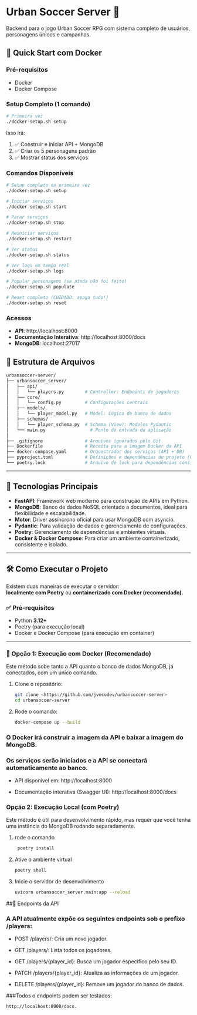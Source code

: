 # Urban Soccer Server 🏈

Backend para o jogo Urban Soccer RPG com sistema completo de usuários, personagens únicos e campanhas.

## 🚀 Quick Start com Docker

### Pré-requisitos
- Docker
- Docker Compose

### Setup Completo (1 comando)

```bash
# Primeira vez
./docker-setup.sh setup
```

Isso irá:
1. ✅ Construir e iniciar API + MongoDB
2. ✅ Criar os 5 personagens padrão
3. ✅ Mostrar status dos serviços

### Comandos Disponíveis

```bash
# Setup completo na primeira vez
./docker-setup.sh setup

# Iniciar serviços
./docker-setup.sh start

# Parar serviços
./docker-setup.sh stop

# Reiniciar serviços
./docker-setup.sh restart

# Ver status
./docker-setup.sh status

# Ver logs em tempo real
./docker-setup.sh logs

# Popular personagens (se ainda não foi feito)
./docker-setup.sh populate

# Reset completo (CUIDADO: apaga tudo!)
./docker-setup.sh reset
```

### Acessos

- **API**: http://localhost:8000
- **Documentação Interativa**: http://localhost:8000/docs
- **MongoDB**: localhost:27017

## 📂 Estrutura de Arquivos
```bash
urbansoccer-server/
├── urbansoccer_server/
│   ├── api/
│   │   └── players.py        # Controller: Endpoints de jogadores
│   ├── core/
│   │   └── config.py         # Configurações centrais
│   ├── models/
│   │   └── player_model.py   # Model: Lógica de banco de dados
│   ├── schemas/
│   │   └── player_schema.py  # Schema (View): Modelos Pydantic
│   └── main.py                 # Ponto de entrada da aplicação
│
├── .gitignore                # Arquivos ignorados pelo Git
├── Dockerfile                # Receita para a imagem Docker da API
├── docker-compose.yaml       # Orquestrador dos serviços (API + DB)
├── pyproject.toml            # Definições e dependências do projeto (Poetry)
└── poetry.lock               # Arquivo de lock para dependências consistentes
```

---

## 🚀 Tecnologias Principais
- **FastAPI**: Framework web moderno para construção de APIs em Python.
- **MongoDB**: Banco de dados NoSQL orientado a documentos, ideal para flexibilidade e escalabilidade.
- **Motor**: Driver assíncrono oficial para usar MongoDB com asyncio.
- **Pydantic**: Para validação de dados e gerenciamento de configurações.
- **Poetry**: Gerenciamento de dependências e ambientes virtuais.
- **Docker & Docker Compose**: Para criar um ambiente containerizado, consistente e isolado.

---

## 🛠️ Como Executar o Projeto
Existem duas maneiras de executar o servidor:  
**localmente com Poetry** ou **containerizado com Docker (recomendado).**

### ✅ Pré-requisitos
- Python **3.12+**
- Poetry (para execução local)
- Docker e Docker Compose (para execução em container)

---

### 🔹 Opção 1: Execução com Docker (Recomendado)
Este método sobe tanto a API quanto o banco de dados MongoDB, já conectados, com um único comando.

1. Clone o repositório:
   ```bash
   git clone <https://github.com/jvecodev/urbansoccer-server>
   cd urbansoccer-server
   ```

2. Rode o comando:
     ```bash
    docker-compose up --build
    ```
  ###  O Docker irá construir a imagem da API e baixar a imagem do MongoDB.

  ### Os serviços serão iniciados e a API se conectará automaticamente ao banco.

  * API disponível em: http://localhost:8000

  * Documentação interativa (Swagger UI): http://localhost:8000/docs

### Opção 2: Execução Local (com Poetry)
Este método é útil para desenvolvimento rápido, mas requer que você tenha uma instância do MongoDB rodando separadamente.

1. rode o comando
   ```bash
    poetry install
   ```
2. Ative o ambiente virtual
   ```bash
   poetry shell
   ```
3. Inicie o servidor de desenvolvimento
   ```bash
   uvicorn urbansoccer_server.main:app --reload
   ```

##📄 Endpoints da API
### A API atualmente expõe os seguintes endpoints sob o prefixo /players:
* POST /players/: Cria um novo jogador.

* GET /players/: Lista todos os jogadores.

* GET /players/{player_id}: Busca um jogador específico pelo seu ID.

* PATCH /players/{player_id}: Atualiza as informações de um jogador.

* DELETE /players/{player_id}: Remove um jogador do banco de dados.

###Todos o endpoints podem ser testados:
```bash
http://localhost:8000/docs.
```
